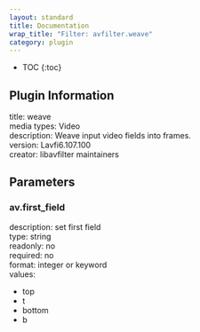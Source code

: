```yaml
---
layout: standard
title: Documentation
wrap_title: "Filter: avfilter.weave"
category: plugin
---
```

* TOC
{:toc}

## Plugin Information

title: weave  
media types:
Video  
description: Weave input video fields into frames.  
version: Lavfi6.107.100  
creator: libavfilter maintainers  

## Parameters

### av.first_field

  
description:
set first field  
type: string  
readonly: no  
required: no  
format: integer or keyword  
values:  

* top
* t
* bottom
* b


